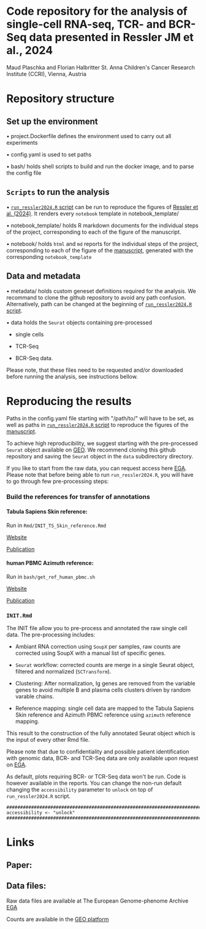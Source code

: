 # Code repository for the analysis of single-cell RNA-seq, TCR- and BCR-Seq data presented in Ressler JM et al., 2024
Maud Plaschka and Florian Halbritter
St. Anna Children's Cancer Research Institute (CCRI), Vienna, Austria

# Repository structure

## Set up the environment

•	project.Dockerfile defines the environment used to carry out all experiments

•	config.yaml is used to set paths

•	bash/ holds shell scripts to build and run the docker image, and to parse the config file


## `Scripts` to run the analysis
•	[`run_ressler2024.R` script](https://github.com/cancerbits/ressler2024_neobcc/blob/main/run_ressler2024.R) can be run to reproduce the figures of [Ressler et al. (2024)](). It renders every `notebook` template in notebook_template/

•	notebook_template/ holds R markdown documents for the individual steps of the project, corresponding to each of the figure of the manuscript.

•	notebook/ holds `html` and `md` reports for the individual steps of the project, corresponding to each of the figure of the [manuscript](), generated with the corresponding `notebook_template`

## Data and metadata
•	metadata/ holds custom geneset definitions required for the analysis. We recommand to clone the github repository to avoid any path confusion. Alternatively, path can be changed at the beginning of [`run_ressler2024.R` script](https://github.com/cancerbits/ressler2024_neobcc/blob/main/run_ressler2024.R). 

•	data holds the `Seurat` objects containing pre-processed 
	
- single cells

- TCR-Seq
	
- BCR-Seq data.

Please note, that these files need to be requested and/or downloaded before running the analysis, see instructions bellow.  

# Reproducing the results

Paths in the config.yaml file starting with "/path/to/" will have to be set, as well as paths in [`run_ressler2024.R` script](https://github.com/cancerbits/ressler2024_neobcc/blob/main/run_ressler2024.R) to reproduce the figures of the [manuscript]().

To achieve high reproducibility, we suggest starting with the pre-processed `Seurat` object available on [GEO](). 
We recommend cloning this github repository and saving the `Seurat` object in the `data` subdirectory directory. 

If you like to start from the raw data, you can request access here [EGA](https://ega-archive.org/datasets/EGAD50000000371). 
Please note that before being able to run `run_ressler2024.R`, you will have to go through few pre-processing steps: 

### Build the references for transfer of annotations

#### Tabula Sapiens Skin reference:

Run in `Rmd/INIT_TS_Skin_reference.Rmd`

[Website](https://cellxgene.cziscience.com/collections/e5f58829-1a66-40b5-a624-9046778e74f5)

[Publication](https://www.ncbi.nlm.nih.gov/pmc/articles/PMC9812260/)

#### human PBMC Azimuth reference:

Run in `bash/get_ref_human_pbmc.sh`

[Website](https://azimuth.hubmapconsortium.org/references/#Human%20-%20PBMC)

[Publication](https://www.biorxiv.org/content/10.1101/2020.10.12.335331v1)

### `INIT.Rmd`

The INIT file allow you to pre-process and annotated the raw single cell data.
The pre-processing includes:

- Ambiant RNA correction using `SoupX` per samples, raw counts are corrected using SoupX with a manual list of specific genes.

- `Seurat` workflow: corrected counts are merge in a single Seurat object, filtered and normalized (`SCTransform`). 

- Clustering: After normalization, Ig genes are removed from the variable genes to avoid multiple B and plasma cells clusters driven by random varable chains.

- Reference mapping: single cell data are mapped to the Tabula Sapiens Skin reference and Azimuth PBMC reference using `azimuth` reference mapping.

This result to the construction of the fully annotated Seurat object which is the input of every other Rmd file.


Please note that due to confidentiality and possible patient identification with genomic data, BCR- and TCR-Seq data are only available upon request on [EGA](https://ega-archive.org/datasets/EGAD50000000371).

As default, plots requiring BCR- or TCR-Seq data won't be run. 
Code is however available in the reports. 
You can change the non-run default changing the `accessibility` parameter to `unlock` on top of `run_ressler2024.R` script.

```{r}
##########################################################################################
accessibility <- "unlock"
##########################################################################################
```

# Links

## Paper: 

## Data files: 

Raw data files are available at The European Genome-phenome Archive [EGA](https://ega-archive.org/datasets/EGAD50000000371)

Counts are available in the [GEO platform]()


